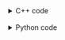 <details><summary>C++ code</summary>

![](assets/20221111100440.png)

</details>

<br>

<details><summary>Python code</summary>

![](assets/20221111100510.png)

</details>
